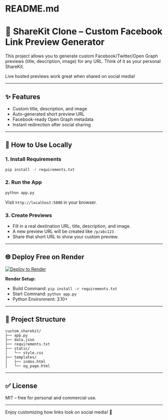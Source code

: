 # README.md

# 🔗 ShareKit Clone – Custom Facebook Link Preview Generator

This project allows you to generate custom Facebook/Twitter/Open Graph previews (title, description, image) for any URL. Think of it as your personal ShareKit.

Live hosted previews work great when shared on social media!

---

## ✨ Features
- Custom title, description, and image
- Auto-generated short preview URL
- Facebook-ready Open Graph metadata
- Instant redirection after social sharing

---

## 🚀 How to Use Locally

### 1. Install Requirements
```bash
pip install -r requirements.txt
```

### 2. Run the App
```bash
python app.py
```
Visit `http://localhost:5000` in your browser.

### 3. Create Previews
- Fill in a real destination URL, title, description, and image.
- A new preview URL will be created like `/p/abc123`
- Share that short URL to show your custom preview.

---

## 🌐 Deploy Free on Render

[![Deploy to Render](https://render.com/images/deploy-to-render-button.svg)](https://render.com/deploy)

**Render Setup:**
- Build Command: `pip install -r requirements.txt`
- Start Command: `python app.py`
- Python Environment: 3.10+

---

## 📁 Project Structure
```
custom_sharekit/
├── app.py
├── data.json
├── requirements.txt
├── static/
│   └── style.css
├── templates/
│   ├── index.html
│   └── og_page.html
```

---

## ✅ License
MIT – free for personal and commercial use.

---

Enjoy customizing how links look on social media! 🚀
